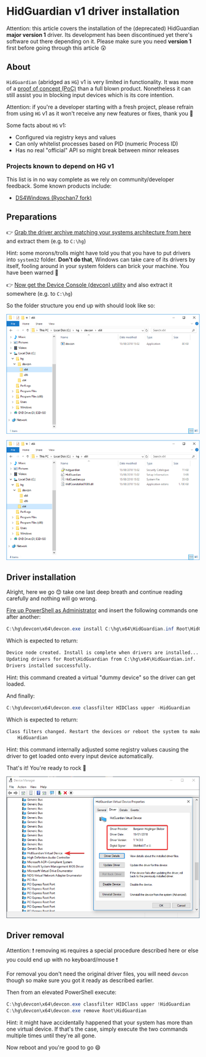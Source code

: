 # HidGuardian v1 driver installation

Attention: this article covers the installation of the (deprecated) HidGuardian **major version 1** driver. Its development has been discontinued yet there's software out there depending on it. Please make sure you need **version 1** first before going through this article 😲

## About

`HidGuardian` (abridged as `HG`) v1 is very limited in functionality. It was more of a [proof of concept (PoC)](https://en.wikipedia.org/wiki/Proof_of_concept) than a full blown product. Nonetheless it can still assist you in blocking input devices which is its core intention.

Attention: if you're a developer starting with a fresh project, please refrain from using `HG` v1 as it won't receive any new features or fixes, thank you 🧐

Some facts about `HG` v1:

- Configured via registry keys and values
- Can only whitelist processes based on PID (numeric Process ID)
- Has no real "official" API so might break between minor releases

### Projects known to depend on HG v1

This list is in no way complete as we rely on community/developer feedback. Some known products include:

- [DS4Windows (Ryochan7 fork)](https://github.com/Ryochan7/DS4Windows)

## Preparations

👉 [Grab the driver archive matching your systems architecture from here](https://downloads.vigem.org/projects/HidGuardian/stable/1.14.3.0/windows/) and extract them (e.g. to `C:\hg`)

Hint: some morons/trolls might have told you that you have to put drivers into `system32` folder. **Don't do that**, Windows can take care of its drivers by itself, fooling around in your system folders can brick your machine. You have been warned 👮

👉 [Now get the Device Console (devcon) utility](https://downloads.vigem.org/other/microsoft/devcon.zip) and also extract it somewhere (e.g. to `C:\hg`)

So the folder structure you end up with should look like so:

![vmware_2018-08-15_16-02-58.png](img/vmware_2018-08-15_16-02-58.png)

![2018-08-15_16-04-35.png](img/2018-08-15_16-04-35.png)

## Driver installation

Alright, here we go 😊 take one last deep breath and continue reading carefully and nothing will go wrong.

[Fire up PowerShell as Administrator](https://www.top-password.com/blog/5-ways-to-run-powershell-as-administrator-in-windows-10/) and insert the following commands one after another:

```PowerShell
C:\hg\devcon\x64\devcon.exe install C:\hg\x64\HidGuardian.inf Root\HidGuardian
```

Which is expected to return:

```txt
Device node created. Install is complete when drivers are installed...
Updating drivers for Root\HidGuardian from C:\hg\x64\HidGuardian.inf.
Drivers installed successfully.
```

Hint: this command created a virtual "dummy device" so the driver can get loaded.

And finally:

```PowerShell
C:\hg\devcon\x64\devcon.exe classfilter HIDClass upper -HidGuardian
```

Which is expected to return:

```txt
Class filters changed. Restart the devices or reboot the system to make the change effective.
    HidGuardian
```

Hint: this command internally adjusted some registry values causing the driver to get loaded onto every input device automatically.

That's it! You're ready to rock 🎉

![2018-08-15_16-14-01.png](img/2018-08-15_16-14-01.png)

## Driver removal

Attention: ❗ removing `HG` requires a special procedure described here or else you could end up with no keyboard/mouse ❗

For removal you don't need the original driver files, you will need `devcon` though so make sure you got it ready as described earlier.

Then from an elevated PowerShell execute:

```PowerShell
C:\hg\devcon\x64\devcon.exe classfilter HIDClass upper !HidGuardian
C:\hg\devcon\x64\devcon.exe remove Root\HidGuardian
```

Hint: it might have accidentally happened that your system has more than one virtual device. If that's the case, simply execute the two commands multiple times until they're all gone.

Now reboot and you're good to go 😄
